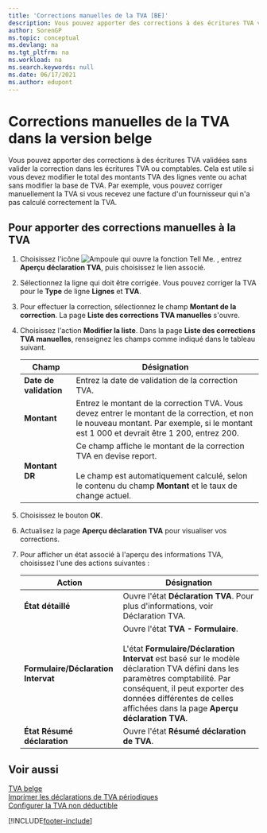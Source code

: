 ```yaml
---
title: 'Corrections manuelles de la TVA [BE]'
description: Vous pouvez apporter des corrections à des écritures TVA validées sans valider la correction dans les écritures TVA ou comptables.
author: SorenGP
ms.topic: conceptual
ms.devlang: na
ms.tgt_pltfrm: na
ms.workload: na
ms.search.keywords: null
ms.date: 06/17/2021
ms.author: edupont
---
```

# <a name="make-manual-corrections-to-vat-in-the-belgian-version"></a><a name="make-manual-corrections-to-vat-in-the-belgian-version"></a><a name="make-manual-corrections-to-vat-in-the-belgian-version"></a>Corrections manuelles de la TVA dans la version belge
Vous pouvez apporter des corrections à des écritures TVA validées sans valider la correction dans les écritures TVA ou comptables. Cela est utile si vous devez modifier le total des montants TVA des lignes vente ou achat sans modifier la base de TVA. Par exemple, vous pouvez corriger manuellement la TVA si vous recevez une facture d'un fournisseur qui n'a pas calculé correctement la TVA.  

## <a name="to-make-manual-corrections-to-vat"></a><a name="to-make-manual-corrections-to-vat"></a><a name="to-make-manual-corrections-to-vat"></a>Pour apporter des corrections manuelles à la TVA

1.  Choisissez l'icône ![Ampoule qui ouvre la fonction Tell Me.](../../media/ui-search/search_small.png "Dites-moi ce que vous voulez faire") , entrez **Aperçu déclaration TVA**, puis choisissez le lien associé.  
2.  Sélectionnez la ligne qui doit être corrigée. Vous pouvez corriger la TVA pour le **Type** de ligne **Lignes** et **TVA**.  
3.  Pour effectuer la correction, sélectionnez le champ **Montant de la correction**. La page **Liste des corrections TVA manuelles** s'ouvre.  
4.  Choisissez l'action **Modifier la liste**. Dans la page **Liste des corrections TVA manuelles**, renseignez les champs comme indiqué dans le tableau suivant.  

    |Champ|Désignation|  
    |---------------------------------|---------------------------------------|  
    |**Date de validation**|Entrez la date de validation de la correction TVA.|  
    |**Montant**|Entrez le montant de la correction TVA. Vous devez entrer le montant de la correction, et non le nouveau montant. Par exemple, si le montant est 1 000 et devrait être 1 200, entrez 200.|  
    |**Montant DR**|Ce champ affiche le montant de la correction TVA en devise report.<br /><br /> Le champ est automatiquement calculé, selon le contenu du champ **Montant** et le taux de change actuel.|  

5.  Choisissez le bouton **OK**.  
6.  Actualisez la page **Aperçu déclaration TVA** pour visualiser vos corrections.  
7.  Pour afficher un état associé à l'aperçu des informations TVA, choisissez l'une des actions suivantes :  

    |Action|Désignation|  
    |------------|---------------------------------------|  
    |**État détaillé**|Ouvre l'état **Déclaration TVA**. Pour plus d'informations, voir Déclaration TVA.|  
    |**Formulaire/Déclaration Intervat**|Ouvre l'état **TVA - Formulaire**.<br /><br /> L'état **Formulaire/Déclaration Intervat** est basé sur le modèle déclaration TVA défini dans les paramètres comptabilité. Par conséquent, il peut exporter des données différentes de celles affichées dans la page **Aperçu déclaration TVA**.|  
    |**État Résumé déclaration**|Ouvre l'état **Résumé déclaration de TVA**.|  

## <a name="see-also"></a><a name="see-also"></a><a name="see-also"></a>Voir aussi
 [TVA belge](belgian-vat.md)   
 [Imprimer les déclarations de TVA périodiques](how-to-print-periodic-vat-reports.md)   
 [Configurer la TVA non déductible](how-to-set-up-non-deductible-vat.md)


[!INCLUDE[footer-include](../../includes/footer-banner.md)]
